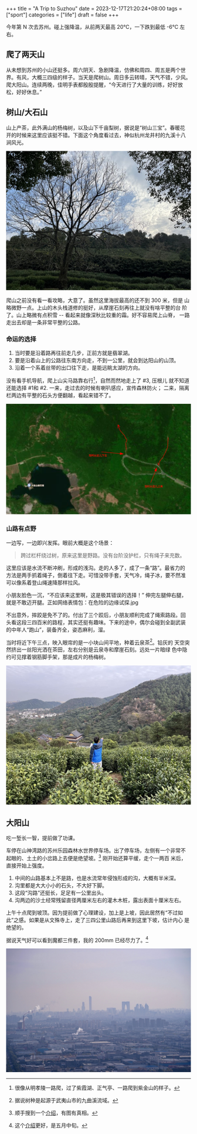 +++
title = "A Trip to Suzhou"
date = 2023-12-17T21:20:24+08:00
tags = ["sport"]
categories = ["life"]
draft = false
+++

今年第 N 次去苏州。碰上强降温，从前两天最高 20℃，一下跌到最低 -6℃ 左右。

## 爬了两天山

从未想到苏州的小山还挺多。周六阴天、急剧降温，仿佛和周四、周五是两个世
界。有风，大概三四级的样子。当天是爬树山。周日多云转晴，天气不错，少风。
爬大阳山。连续两晚，佳明手表都殷殷提醒，“今天进行了大量的训练，好好放
松，好好休息。”

## 树山/大石山

山上产茶，此外满山的杨梅树，以及山下千亩梨树，据说是“树山三宝”。春暖花
开的时候来这里应该挺不错。下面这个角度看过去，神似杭州龙井村的九溪十八
涧风光。

![Shu-Hill](/media/shu-hill.jpg)

爬山之前没有看一看攻略，大意了。虽然这里海拔最高的还不到 300 米，但是
山略微野一点。上山的木头栈道修的挺好，从摩崖石刻再往上就没有啥平整的台
阶了。山上略微有点积雪 -- 看起来就像深秋比较重的霜。好不容易爬上山脊，
一路走出去却是一条非常平整的公路。

### 命运的选择

1. 当时要是沿着路再往前走几步，正前方就是翡翠湖。
2. 要是沿着山上的公路往东南方向走，不到一公里，就会到达阳山的山顶。
3. 沿着一个系着丝带的出口往下走，是能远眺太湖的方向。

没有看手机导航，爬上山尖马路靠右行[^fn1]，自然而然地走上了 #3, 压根儿
就不知道还能选择 #1和 #2. 一来，走过去的时候有喇叭感应，宣传森林防火；
二来，隔离栏两边有平整的石头方便翻越，看起来错不了。

![Path](/media/shu-path.png)

[^fn1]: 很像从明孝陵一路爬，过了紫霞湖、正气亭、一路爬到紫金山的样子。

### 山路有点野

一边写，一边即兴发挥。眼前大概是这个场景：

> 跨过栏杆绕过树，原来这里是野路。没有台阶没护栏，只有绳子来充数。

这里应该是水流不断冲刷，形成的浅沟。走的人多了，成了一条“路”。最省力的
方法是两手抓着绳子，倒着往下走。可惜没带手套，天气冷，绳子冰，要不然准
可以像系着登山绳速降那样拉风。

小朋友脸色一沉，“不应该来这里啊，这是极其错误的选择！” 伸完左腿伸右腿，
就是不敢迈开腿。正如网络表情包：在危险的边缘试探.jpg

不出意外，摔跤是免不了的。付出了三个跤后，小朋友顺利完成了绳索路段。回
头看这段三四百米的路程，其实还挺有趣味。下来的途中，偶尔会碰到全副武装
的中年人“跑山”，装备齐全，姿态麻利，溜。

当时将近下午三点，映入眼帘的是一小块山间平地，种着云泉茶[^fn2]。铅灰的
天空突然挤出一丝阳光洒在茶田，左右分别是云泉寺和摩崖石刻。远处一片暗绿
色中隐约可见撑着钢筋脚手架，那是成片的杨梅树。

![云泉寺](/media/yunquan.jpg)

[^fn2]: 据说树种是起源于武夷山市的九曲溪流域。

## 大阳山

吃一堑长一智，提前做了功课。

车停在山神湾路的苏州乐园森林水世界停车场。出了停车场，左侧有一个非常不
起眼的、土土的小岔路上去便是绝望坡。[^fn3] 刚开始还算平缓，走个一两百
米后，直接开始上强度。

1. 中间的山路基本上不是路，也是水流常年侵蚀形成的沟，大概有半米深。
2. 沟里都是大大小小的石头，不大好下脚。
3. 这段“沟路”还挺长，足足有一公里出头。
4. 沟两边的沙土经常残留直径两厘米左右的灌木木桩，露出表面十厘米左右。

上午十点爬到坡顶。因为提前做了心理建设，加上是上坡，因此居然有“不过如
此”之感。如果是从文殊寺上，走了三四公里山路后再来到这里下坡，估计内心
是绝望的。

据说天气好可以看到魔都三件套，我的 200mm 已经尽力了。[^fn4]

![look](/media/look-at-east.jpg)

[^fn3]: 顺手搜到一个[介绍](https://zhuanlan.zhihu.com/p/659493781)，有图有真相。
[^fn4]: 这个[介绍](https://zhuanlan.zhihu.com/p/631019366)更好，是五月中旬。
